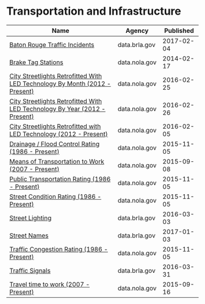 # Transportation and Infrastructure

Name | Agency | Published
---- | ---- | ---------
[Baton Rouge Traffic Incidents](../socrata/2tu5-7kif.md) | data.brla.gov | 2017-02-04
[Brake Tag Stations](../socrata/r82n-4xx7.md) | data.nola.gov | 2014-02-17
[City Streetlights Retrofitted With LED Technology By Month (2012 - Present)](../socrata/gvn7-pxhz.md) | data.nola.gov | 2016-02-25
[City Streetlights Retrofitted With LED Technology By Year (2012 - Present)](../socrata/jf4w-7w2y.md) | data.nola.gov | 2016-02-26
[City Streetlights Retrofitted with LED Technology (2012 - Present)](../socrata/thvj-m69y.md) | data.nola.gov | 2016-02-05
[Drainage / Flood Control Rating (1986 - Present)](../socrata/q2z9-ts6s.md) | data.nola.gov | 2015-11-05
[Means of Transportation to Work (2007 - Present)](../socrata/r2sy-8afw.md) | data.nola.gov | 2015-09-08
[Public Transportation Rating (1986 - Present)](../socrata/htpd-y79d.md) | data.nola.gov | 2015-11-05
[Street Condition Rating (1986 - Present)](../socrata/fai6-2ni7.md) | data.nola.gov | 2015-11-05
[Street Lighting](../socrata/2jru-byiu.md) | data.brla.gov | 2016-03-03
[Street Names](../socrata/whw6-pbh2.md) | data.brla.gov | 2017-01-03
[Traffic Congestion Rating (1986 - Present)](../socrata/wras-isie.md) | data.nola.gov | 2015-11-05
[Traffic Signals](../socrata/i5j3-69mv.md) | data.brla.gov | 2016-03-31
[Travel time to work (2007 - Present)](../socrata/qwed-53qf.md) | data.nola.gov | 2015-09-16

